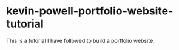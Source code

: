 # kevin-powell-portfolio-website-tutorial
This is a tutorial I have followed to build a portfolio website.
